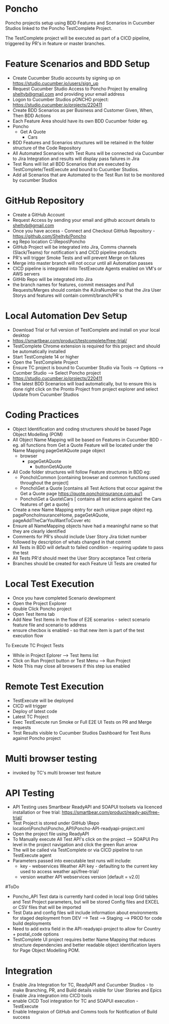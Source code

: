 # Poncho
Poncho projectis setup using BDD Features and Scenarios in Cucumber Studios linked to the Poncho TestComplete Project.

The TestComplete project will be executed as part of a CICD pipeline, triggered by PR's in feature or master branches.

# Feature Scenarios and BDD Setup
- Create Cucumber Studio accounts by signing up on https://studio.cucumber.io/users/sign_up 
- Request Cucumber Studio Access to Poncho Project by emailing sheltyb@gmail.com and providing your email address
- Logon to Cucumber Studios pONCHO project: https://studio.cucumber.io/projects/220411
- Create BDD Scenarios as per Business and Customer Given, When, Then BDD Actions
- Each Feature Area should have its own BDD Cucumber folder eg. 
- Poncho
	- Get A Quote
		- Cars
- BDD Features and Scenarios structures will be retained in the folder structure of the Code Repository
- All Automated Scenarios with Test Runs will be connected via Cucumber to Jira Integration and results will display pass failures in Jira
- Test Runs will list all BDD Scenarios that are executed by TestComplete/TestExecute and bound to Cucumber Studios.
- Add all Scenarios that are Automated to the Test Run list to be monitored by cucumber Studios
		
# GitHub Repository
- Create a GitHub Account
- Request Access by sending your email and github account details to sheltyb@gmail.com
- Once you have access - Connect and Checkout GitHub Repository - https://github.com/Sheltyb/Poncho
- eg Repo location C:\Repos\Poncho
- GitHub Project will be integrated into Jira, Comms channels (Slack/Teams) for notification's and CICD pipeline products
- PR's will trigger Smoke Tests and will prevent Merge on failures
- Merge into master branch will not occur until all Automation passes
- CICD pipeline is integrated into TestExecute Agents enabled on VM's or AWS servers
- GitHib Repo will be integrated into Jira
- the branch names for features, commit messages and Pull Requests/Merges should contain the #JiraNumber so that the Jira User Storys and features will contain commit/branch/PR's

# Local Automation Dev Setup
- Download Trial or full version of TestComplete and install on your local desktop
- https://smartbear.com/product/testcomplete/free-trial/
- TestComplete Chrome extension is required for this project and should be automatically installed 
- Start TestComplete 14 or higher
- Open the TestComplete Project
- Ensure TC project is bound to Cucumber Studio via Tools --> Options --> Cucmber Studio --> Select Poncho project 
- https://studio.cucumber.io/projects/220411
- The latest BDD Scenarios will load automatically, but to ensure this is done right click on the Pronto Project from project explorer and select Update from Cucumber Studios

# Coding Practices
- Object Identification and coding structurers should be based Page Object Modelling (POM)
- All Object Name Mapping will be based on Features in Cucumber BDD - eg. all functions from Get a Quote Feature will be located under the Name Mapping pageGetAQuote page object
	- browser
		- pageGetAQuote
			- buttonGetAQuote
- All Code folder structures will follow Feature structures in BDD eg:
	- Poncho\Common    		[containing browser and common functions used throughout the project]
	- Poncho\Get a Quote 	[contains all Test Actions that occur against the Get a Quote page https://quote.ponchoinsurance.com.au/]
	- Poncho\Get a Quote\Cars [ contains all test actions against the Cars features of get a quote]
- Create a new Name Mapping entry for each unique page object eg. pagePonchoInsuranceHome, pageGetAQuote, pageAddTheCarYouWantToCover etc
- Ensure all NameMapping objects have had a meaningful name so that they are clearly identified
- Comments for PR's should include User Story Jira ticket number followed by description of whats changed in that commit
- All Tests in BDD will default to failed condition - requiring update to pass the test
- All Tests PR'd should meet the User Story acceptance Test criteria
- Branches should be created for each Feature UI Tests are created for

# Local Test Execution
- Once you have completed Scenario development
- Open the Project Explorer
- double Click Poncho project
- Open Test Items tab
- Add New Test Items in the flow of E2E scenarios - select scenario feature file and scenario to address
- ensure checbox is enabled - so that new item is part of the test execution flow

To Execute TC Project Tests 
- While in Project Eplorer --> Test Items list
- Click on Run Project button or Test Menu --> Run Project
- Note This may close all browsers if this step ius enabled
 
 # Remote Test Execution
 - TestExecute will be deployed
 - CICD will trigger 
 - Deploy of latest code
 - Latest TC Project
 - Exec TestExecute run Smoke or Full E2E UI Tests on PR and Merge requests
 - Test Results visible to Cucumber Studios Dashboard for Test Runs against Poncho project
 
 # Multi browser testing
 - invoked by TC's multi browser test feature

# API Testing
- API Testing uses Smartbear ReadyAPI and SOAPUI toolsets via licenced installation or free trial: https://smartbear.com/product/ready-api/free-trial/
- Test Project is stored under GitHub \Repo location\Poncho\Poncho_API\Poncho-API-readyapi-project.xml
- Open the project file using ReadyAPI
- To Manually execute All Test API's click on the project --> SOAPUI Pro level in the project navigation and click the green Run arrow
- The will be called via TestComplete or via CICD pipeline to run TestExecute agent
- Parameters passed into executable test runs will include: 
	- key - webservices Weather API key - defaulting to the current key used to access weather api/free-trial/
	- version weather API webservices version [default = v2.0]

#ToDo
- Poncho_API Test data is currently hard coded in local loop Grid tables and Test Project parameters, but will be stored Config files and EXCEL or CSV files that will be imported
- Test Data and config files will include information about environments for staged deployment from DEV --> Test --> Staging --> PROD for code build deployments 
- Need to add extra field in the API-readyapi-project to allow for Country + postal_code options	
- TestComplete UI project requires better Name Mapping that reduces structure dependencies and better readable object identification layers for Page Object Modelling POM.

# Integration
- Enable Jira Integration for TC, ReadyAPI and Cucumber Studios - to make Branching, PR, and Build details visible for User Stories and Epics
- Enable Jira integration into CICD tools 
- enable CICD Tool integration for TC and SOAPUI execution - TestExecute
- Enable Integraion of GitHub and Comms tools for Notification of Build success
